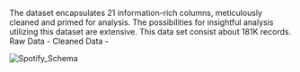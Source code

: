 The dataset encapsulates 21 information-rich columns, meticulously cleaned and primed for analysis. The possibilities for insightful analysis utilizing this dataset are extensive.
This data set consist about 181K records.
Raw Data - 
Cleaned Data - 

![Spotify_Schema](https://github.com/Shouvik078/Spotify-tracks-analysis-2022-23/assets/106507099/bd500f5a-fb59-43eb-9586-c4c8f5b0255e)
